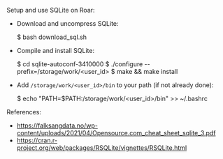 Setup and use SQLite on Roar:

- Download and uncompress SQLite:

	$ bash download_sql.sh

- Compile and install SQLite:

	$ cd sqlite-autoconf-3410000
	$ ./configure --prefix=/storage/work/<user_id>
	$ make && make install

- Add `/storage/work/<user_id>/bin` to your path (if not already done):

	$ echo "PATH=$PATH:/storage/work/<user_id>/bin" >> ~/.bashrc


References:
 - https://falksangdata.no/wp-content/uploads/2021/04/Opensource.com_cheat_sheet_sqlite_3.pdf
 - https://cran.r-project.org/web/packages/RSQLite/vignettes/RSQLite.html
